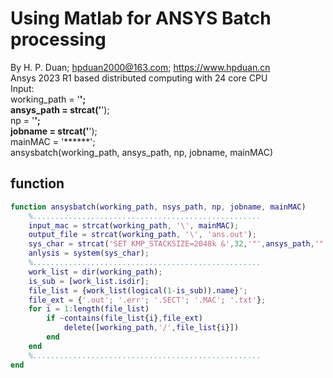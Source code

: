 # Using Matlab for ANSYS Batch processing
By H. P. Duan; hpduan2000@163.com; https://www.hpduan.cn  
Ansys 2023 R1 based distributed computing with 24 core CPU  
Input:  
working_path = '******';  
ansys_path = strcat('******');  
np = '******';  
jobname = strcat('******');  
mainMAC = '******';  
ansysbatch(working_path, ansys_path, np, jobname, mainMAC)  

## function

```matlab
function ansysbatch(working_path, nsys_path, np, jobname, mainMAC)
	%...................................................
	input_mac = strcat(working_path, '\', mainMAC);
	output_file = strcat(working_path, '\', 'ans.out');
	sys_char = strcat('SET KMP_STACKSIZE=2048k &',32,'"',ansys_path,'"',32,'-p ansys',32,'-np',32, np, 32,'-lch',32,'-dir',32,'"',working_path,'"',32,'-j',32,'"',jobname,'"',32,'-s read  -m 5000 -db 1000 -l en-us -b',32,'-i',32,'"', input_mac,'"',32,'-o',32,'"',output_file,'"');
	anlysis = system(sys_char);
	%...................................................
	work_list = dir(working_path);
	is_sub = [work_list.isdir];
	file_list = {work_list(logical(1-is_sub)).name}';
	file_ext = {'.out'; '.err'; '.SECT'; '.MAC'; '.txt'};
	for i = 1:length(file_list)
		if ~contains(file_list{i},file_ext)
			delete([working_path,'/',file_list{i}])
		end
	end
	%...................................................
end
```

